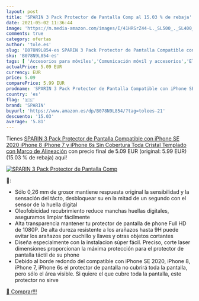 ```yaml
---
layout: post
title: 'SPARIN 3 Pack Protector de Pantalla Comp al 15.03 % de rebaja'
date: 2021-05-02 11:36:44
image: 'https://m.media-amazon.com/images/I/41HRSrZ44-L._SL500_._SL400_.jpg'
comments: true
category: ofertas
author: 'tole.es'
slug: 'B078N9L854-es SPARIN 3 Pack Protector de Pantalla Compatible con iPhone...'
sku: 'B078N9L854-es'
tags: [ 'Accesorios para móviles','Comunicación móvil y accesorios','Electrónica','Mantenimiento, cuidado y reparaciones de teléfonos móviles','Protectores de pantalla para móviles','iphone','sparin', ]
actualPrice: 5.09 EUR
currency: EUR
price: 5.09
comparePrice: 5.99 EUR
prodname: 'SPARIN 3 Pack Protector de Pantalla Compatible con iPhone SE 2020  iPhone 8  iPhone 7 y iPhone 6s  Sin Cobertura Toda  Cristal Templado con Marco de Alineación'
country: 'es'
flag: '🇪🇸'
brand: 'SPARIN'
buyurl: 'https://www.amazon.es/dp/B078N9L854/?tag=tolees-21'
descuento: '15.03'
average: '5.81'
---
```


Tienes [SPARIN 3 Pack Protector de Pantalla Compatible con iPhone SE 2020  iPhone 8  iPhone 7 y iPhone 6s  Sin Cobertura Toda  Cristal Templado con Marco de Alineación](https://www.amazon.es/dp/B078N9L854/?tag=tolees-21) con precio final de  5.09 EUR (original: 5.99 EUR) (15.03 %  de rebaja) aqui!

[![SPARIN 3 Pack Protector de Pantalla Comp](https://m.media-amazon.com/images/I/41HRSrZ44-L._SL500_._SL400_.jpg)](https://www.amazon.es/dp/B078N9L854/?tag=tolees-21)

🔎:

- Sólo 0,26 mm de grosor mantiene respuesta original la sensibilidad y la sensación del tácto, desbloquear su en la mitad de un segundo con el sensor de la huella digital
- Oleofobicidad recubrimiento reduce manchas huellas digitales, aseguramos limpiar fácilmente
- Alta transparencia mantener tu protector de pantalla de phone Full HD de 1080P. De alta dureza resistente a los arañazos hasta 9H puede evitar los arañazos por cuchillo y llaves y otras objetos cortantes
- Diseña especialmente con la instalacion súper fácil. Preciso, corte laser dimensiones proporcionan la máxima protección para el protector de pantalla táctil de su phone
- Debido al borde redondo del compatible con iPhone SE 2020, iPhone 8, iPhone 7, iPhone 6s el protector de pantalla no cubrirá toda la pantalla, pero sólo el área visible. Si quiere el que cubre toda la pantalla, este protector no sirve

[🛒 Comprar!!!](https://www.amazon.es/dp/B078N9L854/?tag=tolees-21)
